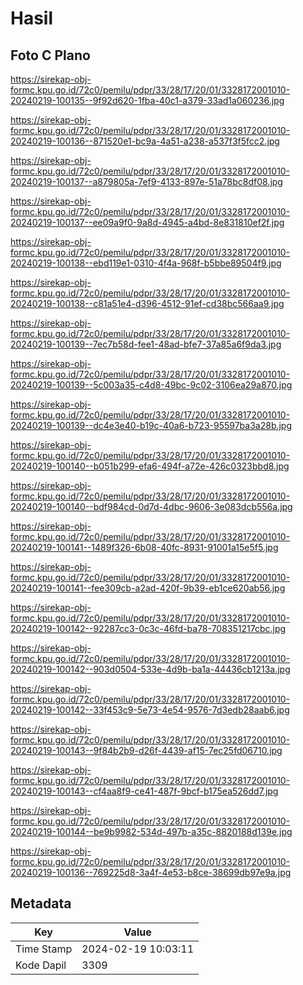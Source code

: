 # Hasil

## Foto C Plano

https://sirekap-obj-formc.kpu.go.id/72c0/pemilu/pdpr/33/28/17/20/01/3328172001010-20240219-100135--9f92d620-1fba-40c1-a379-33ad1a060236.jpg

https://sirekap-obj-formc.kpu.go.id/72c0/pemilu/pdpr/33/28/17/20/01/3328172001010-20240219-100136--871520e1-bc9a-4a51-a238-a537f3f5fcc2.jpg

https://sirekap-obj-formc.kpu.go.id/72c0/pemilu/pdpr/33/28/17/20/01/3328172001010-20240219-100137--a879805a-7ef9-4133-897e-51a78bc8df08.jpg

https://sirekap-obj-formc.kpu.go.id/72c0/pemilu/pdpr/33/28/17/20/01/3328172001010-20240219-100137--ee09a9f0-9a8d-4945-a4bd-8e831810ef2f.jpg

https://sirekap-obj-formc.kpu.go.id/72c0/pemilu/pdpr/33/28/17/20/01/3328172001010-20240219-100138--ebd119e1-0310-4f4a-968f-b5bbe89504f9.jpg

https://sirekap-obj-formc.kpu.go.id/72c0/pemilu/pdpr/33/28/17/20/01/3328172001010-20240219-100138--c81a51e4-d396-4512-91ef-cd38bc566aa9.jpg

https://sirekap-obj-formc.kpu.go.id/72c0/pemilu/pdpr/33/28/17/20/01/3328172001010-20240219-100139--7ec7b58d-fee1-48ad-bfe7-37a85a6f9da3.jpg

https://sirekap-obj-formc.kpu.go.id/72c0/pemilu/pdpr/33/28/17/20/01/3328172001010-20240219-100139--5c003a35-c4d8-49bc-9c02-3106ea29a870.jpg

https://sirekap-obj-formc.kpu.go.id/72c0/pemilu/pdpr/33/28/17/20/01/3328172001010-20240219-100139--dc4e3e40-b19c-40a6-b723-95597ba3a28b.jpg

https://sirekap-obj-formc.kpu.go.id/72c0/pemilu/pdpr/33/28/17/20/01/3328172001010-20240219-100140--b051b299-efa6-494f-a72e-426c0323bbd8.jpg

https://sirekap-obj-formc.kpu.go.id/72c0/pemilu/pdpr/33/28/17/20/01/3328172001010-20240219-100140--bdf984cd-0d7d-4dbc-9606-3e083dcb556a.jpg

https://sirekap-obj-formc.kpu.go.id/72c0/pemilu/pdpr/33/28/17/20/01/3328172001010-20240219-100141--1489f326-6b08-40fc-8931-91001a15e5f5.jpg

https://sirekap-obj-formc.kpu.go.id/72c0/pemilu/pdpr/33/28/17/20/01/3328172001010-20240219-100141--fee309cb-a2ad-420f-9b39-eb1ce620ab56.jpg

https://sirekap-obj-formc.kpu.go.id/72c0/pemilu/pdpr/33/28/17/20/01/3328172001010-20240219-100142--92287cc3-0c3c-46fd-ba78-708351217cbc.jpg

https://sirekap-obj-formc.kpu.go.id/72c0/pemilu/pdpr/33/28/17/20/01/3328172001010-20240219-100142--903d0504-533e-4d9b-ba1a-44436cb1213a.jpg

https://sirekap-obj-formc.kpu.go.id/72c0/pemilu/pdpr/33/28/17/20/01/3328172001010-20240219-100142--33f453c9-5e73-4e54-9576-7d3edb28aab6.jpg

https://sirekap-obj-formc.kpu.go.id/72c0/pemilu/pdpr/33/28/17/20/01/3328172001010-20240219-100143--9f84b2b9-d26f-4439-af15-7ec25fd06710.jpg

https://sirekap-obj-formc.kpu.go.id/72c0/pemilu/pdpr/33/28/17/20/01/3328172001010-20240219-100143--cf4aa8f9-ce41-487f-9bcf-b175ea526dd7.jpg

https://sirekap-obj-formc.kpu.go.id/72c0/pemilu/pdpr/33/28/17/20/01/3328172001010-20240219-100144--be9b9982-534d-497b-a35c-8820188d139e.jpg

https://sirekap-obj-formc.kpu.go.id/72c0/pemilu/pdpr/33/28/17/20/01/3328172001010-20240219-100136--769225d8-3a4f-4e53-b8ce-38699db97e9a.jpg


## Metadata

| Key        | Value               |
| ---------- | ------------------- |
| Time Stamp | 2024-02-19 10:03:11 |
| Kode Dapil | 3309                |




